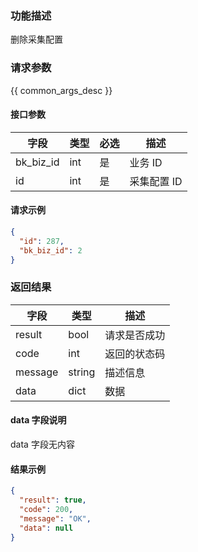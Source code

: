 ### 功能描述

删除采集配置

### 请求参数

{{ common_args_desc }}

#### 接口参数

| 字段        | 类型  | 必选  | 描述     |
| --------- | --- | --- | ------ |
| bk_biz_id | int | 是   | 业务 ID   |
| id        | int | 是   | 采集配置 ID |

#### 请求示例

```json
{
  "id": 287,
  "bk_biz_id": 2
}
```

### 返回结果

| 字段      | 类型     | 描述     |
| ------- | ------ | ------ |
| result  | bool   | 请求是否成功 |
| code    | int    | 返回的状态码 |
| message | string | 描述信息   |
| data    | dict   | 数据     |

#### data 字段说明

data 字段无内容

#### 结果示例

```json
{
  "result": true,
  "code": 200,
  "message": "OK",
  "data": null
}
```
